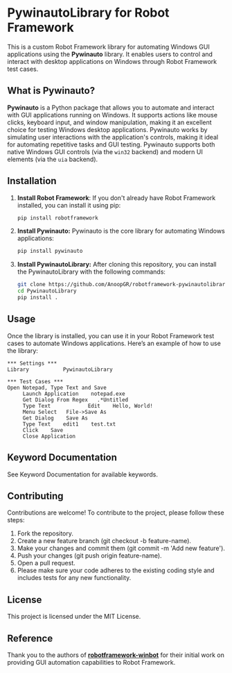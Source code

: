 # PywinautoLibrary for Robot Framework

This is a custom Robot Framework library for automating Windows GUI applications using the **Pywinauto** library. 
It enables users to control and interact with desktop applications on Windows through Robot Framework test cases.

## What is Pywinauto?

**Pywinauto** is a Python package that allows you to automate and interact with GUI applications running on Windows. 
It supports actions like mouse clicks, keyboard input, and window manipulation, making it an excellent choice for testing Windows desktop applications. 
Pywinauto works by simulating user interactions with the application's controls, making it ideal for automating repetitive tasks and GUI testing.
Pywinauto supports both native Windows GUI controls (via the `win32` backend) and modern UI elements (via the `uia` backend).

## Installation

1. **Install Robot Framework**:
   If you don't already have Robot Framework installed, you can install it using pip:
   ```bash
   pip install robotframework

2. **Install Pywinauto:** Pywinauto is the core library for automating Windows applications:
   ```bash
   pip install pywinauto

3. **Install PywinautoLibrary:** After cloning this repository, you can install the PywinautoLibrary with the following commands:
   ```bash
   git clone https://github.com/AnoopGR/robotframework-pywinautolibrary.git
   cd PywinautoLibrary
   pip install .

## Usage

Once the library is installed, you can use it in your Robot Framework test cases to automate Windows applications. 
Here’s an example of how to use the library:

```robot
*** Settings ***
Library           PywinautoLibrary
    
*** Test Cases ***
Open Notepad, Type Text and Save
     Launch Application    notepad.exe
     Get Dialog From Regex   .*Untitled
     Type Text            Edit    Hello, World!
     Menu Select   File->Save As
     Get Dialog    Save As
     Type Text    edit1    test.txt
     Click    Save
     Close Application
```

## Keyword Documentation

See Keyword Documentation for available keywords.

## Contributing

Contributions are welcome! To contribute to the project, please follow these steps:

1. Fork the repository.
2. Create a new feature branch (git checkout -b feature-name).
3. Make your changes and commit them (git commit -m 'Add new feature').
4. Push your changes (git push origin feature-name).
5. Open a pull request.
6. Please make sure your code adheres to the existing coding style and includes tests for any new functionality.

## License
This project is licensed under the MIT License.

## Reference

Thank you to the authors of **[robotframework-winbot](https://code.google.com/archive/p/robotframework-winbot/)** for their initial work on providing GUI automation capabilities to Robot Framework.

